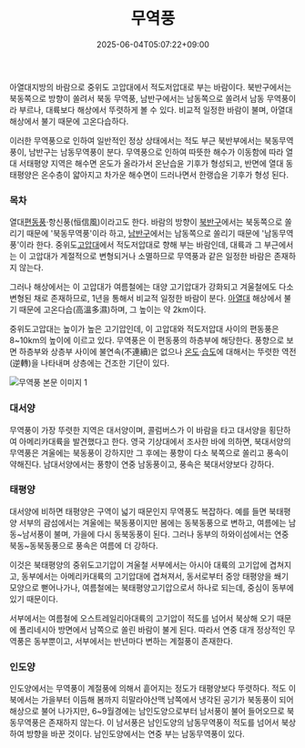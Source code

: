 ﻿---
title: "무역풍"
date: 2025-06-04T05:07:22+09:00
lastmod: 2025-06-04T05:07:22+09:00
type: docs
sidebar:
  open: true
weight: 5
---
<div style="display:none">
  <meta property="article:published_time" content="2025-06-03T20:07:22Z" />
  <meta property="article:modified_time" content="2025-06-03T20:07:22Z" />
</div>
아열대지방의 바람으로 중위도 고압대에서 적도저압대로 부는 바람이다. 북반구에서는 북동쪽으로 방향이 쏠려서 북동 무역풍, 남반구에서는 남동쪽으로 쏠려서 남동 무역풍이라 부르나, 대륙보다 해상에서 뚜렷하게 볼 수 있다. 비교적 일정한 바람이 불며, 아열대 해상에서 불기 때문에 고온다습하다.

이러한 무역풍으로 인하여 일반적인 정상 상태에서는 적도 부근 북반부에서는 북동무역풍이, 남반구는 남동무역풍이 분다. 무역풍으로 인하여 따뜻한 해수가 이동함에 따라 열대 서태평양 지역은 해수면 온도가 올라가서 온난습윤 기후가 형성되고, 반면에 열대 동태평양은 온수층이 얇아지고 차가운 해수면이 드러나면서 한랭습윤 기후가 형성 된다.  

### 목차

열대[편동풍](https://terms.naver.com/entry.naver?docId=1157951&ref=y)·항신풍(恒信風)이라고도 한다. 바람의 방향이 [북반구](https://terms.naver.com/entry.naver?docId=1104354&ref=y)에서는 북동쪽으로 쏠리기 때문에 '북동무역풍'이라 하고, [남반구](https://terms.naver.com/entry.naver?docId=1075033&ref=y)에서는 남동쪽으로 쏠리기 때문에 '남동무역풍'이라 한다. 중위도[고압대](https://terms.naver.com/entry.naver?docId=1062032&ref=y)에서 적도저압대로 향해 부는 바람인데, 대륙과 그 부근에서는 이 고압대가 계절적으로 변형되거나 소멸하므로 무역풍과 같은 일정한 바람은 존재하지 않는다.

그러나 해상에서는 이 고압대가 여름철에는 대양 고기압대가 강화되고 겨울철에도 다소 변형된 채로 존재하므로, 1년을 통해서 비교적 일정한 바람이 분다. [아열대](https://terms.naver.com/entry.naver?docId=1121382&ref=y) 해상에서 불기 때문에 고온다습(高溫多濕)하며, 그 높이는 약 2km이다.

중위도고압대는 높이가 높은 고기압인데, 이 고압대와 적도저압대 사이의 편동풍은 8~10km의 높이에 이르고 있다. 무역풍은 이 편동풍의 하층부에 해당한다. 풍향으로 보면 하층부와 상층부 사이에 불연속(不連續)은 없으나 [온도](https://terms.naver.com/entry.naver?docId=1128938&ref=y)·[습도](https://terms.naver.com/entry.naver?docId=1117643&ref=y)에 대해서는 뚜렷한 역전(逆轉)을 나타내며 상층에는 건조한 기단이 있다.

![무역풍 본문 이미지 1](https://dbscthumb-phinf.pstatic.net/2765_000_358/20190926080130599_MC8TEUFW8.gif/64872_0.gif?type=m1500&wm=N)

### **대서양**

무역풍이 가장 뚜렷한 지역은 대서양이며, 콜럼버스가 이 바람을 타고 대서양을 횡단하여 아메리카대륙을 발견했다고 한다. 영국 기상대에서 조사한 바에 의하면, 북대서양의 무역풍은 겨울에는 북동풍이 강하지만 그 후에는 풍향이 다소 북쪽으로 쏠리고 풍속이 약해진다. 남대서양에서는 풍향이 연중 남동풍이고, 풍속은 북대서양보다 강하다.

### **태평양**

대서양에 비하면 태평양은 구역이 넓기 때문인지 무역풍도 복잡하다. 예를 들면 북태평양 서부의 괌섬에서는 겨울에는 북동풍이지만 봄에는 동북동풍으로 변하고, 여름에는 남동~남서풍이 불며, 가을에 다시 동북동풍이 된다. 그러나 동부의 하와이섬에서는 연중 북동~동북동풍으로 풍속은 여름에 더 강하다.

이것은 북태평양의 중위도고기압이 겨울철 서부에서는 아시아 대륙의 고기압에 겹쳐지고, 동부에서는 아메리카대륙의 고기압대에 겹쳐져서, 동서로부터 중앙 태평양을 쐐기 모양으로 뻗어나가나, 여름철에는 북태평양고기압으로서 하나로 되는데, 중심이 동부에 있기 때문이다.

서부에서는 여름철에 오스트레일리아대륙의 고기압이 적도를 넘어서 북상해 오기 때문에 폴리네시아 방면에서 남쪽으로 쏠린 바람이 불게 된다. 따라서 연중 대개 정상적인 무역풍은 동부뿐이고, 서부에서는 반년마다 변하는 계절풍이 존재한다.

### **인도양**

인도양에서는 무역풍이 계절풍에 의해서 흩어지는 정도가 태평양보다 뚜렷하다. 적도 이북에서는 가을부터 이듬해 봄까지 히말라야산맥 남쪽에서 냉각된 공기가 북동풍이 되어 해상으로 불어 나가지만, 6~9월경에는 남인도양으로부터 남서풍이 불어 들어오므로 북동무역풍은 존재하지 않는다. 이 남서풍은 남인도양의 남동무역풍이 적도를 넘어서 북상하여 방향을 바꾼 것이다. 남인도양에서는 연중 부는 남동무역풍이 있다.
